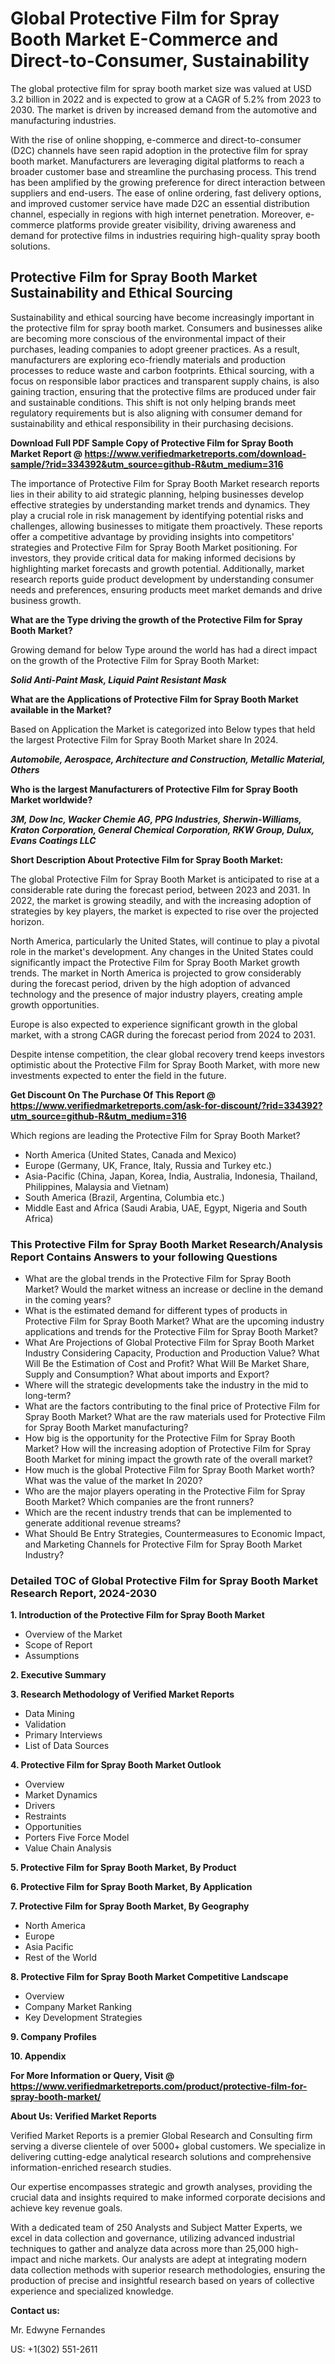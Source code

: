 <h1>Global Protective Film for Spray Booth Market E-Commerce and Direct-to-Consumer, Sustainability</h1><p class=""><p>The global protective film for spray booth market size was valued at USD 3.2 billion in 2022 and is expected to grow at a CAGR of 5.2% from 2023 to 2030. The market is driven by increased demand from the automotive and manufacturing industries.</p><p>With the rise of online shopping, e-commerce and direct-to-consumer (D2C) channels have seen rapid adoption in the protective film for spray booth market. Manufacturers are leveraging digital platforms to reach a broader customer base and streamline the purchasing process. This trend has been amplified by the growing preference for direct interaction between suppliers and end-users. The ease of online ordering, fast delivery options, and improved customer service have made D2C an essential distribution channel, especially in regions with high internet penetration. Moreover, e-commerce platforms provide greater visibility, driving awareness and demand for protective films in industries requiring high-quality spray booth solutions.</p><h2>Protective Film for Spray Booth Market Sustainability and Ethical Sourcing</h2><p>Sustainability and ethical sourcing have become increasingly important in the protective film for spray booth market. Consumers and businesses alike are becoming more conscious of the environmental impact of their purchases, leading companies to adopt greener practices. As a result, manufacturers are exploring eco-friendly materials and production processes to reduce waste and carbon footprints. Ethical sourcing, with a focus on responsible labor practices and transparent supply chains, is also gaining traction, ensuring that the protective films are produced under fair and sustainable conditions. This shift is not only helping brands meet regulatory requirements but is also aligning with consumer demand for sustainability and ethical responsibility in their purchasing decisions.</p></p><p class=""><strong>Download Full PDF Sample Copy of Protective Film for Spray Booth Market Report @ <a href="https://www.verifiedmarketreports.com/download-sample/?rid=334392&utm_source=github-R&utm_medium=316" target="_blank">https://www.verifiedmarketreports.com/download-sample/?rid=334392&utm_source=github-R&utm_medium=316</a></strong></p><p>The importance of&nbsp;Protective Film for Spray Booth Market research reports lies in their ability to aid strategic planning, helping businesses develop effective strategies by understanding market trends and dynamics. They play a crucial role in risk management by identifying potential risks and challenges, allowing businesses to mitigate them proactively. These reports offer a competitive advantage by providing insights into competitors' strategies and Protective Film for Spray Booth Market positioning. For investors, they provide critical data for making informed decisions by highlighting market forecasts and growth potential. Additionally, market research reports guide product development by understanding consumer needs and preferences, ensuring products meet market demands and drive business growth.</p><p><strong>What are the&nbsp;Type driving the growth of the Protective Film for Spray Booth Market?</strong></p><p id="" class="">Growing demand for below Type around the world has had a direct impact on the growth of the Protective Film for Spray Booth Market:</p><p class=""><em><strong>Solid Anti-Paint Mask, Liquid Paint Resistant Mask</strong></em></p><p class=""><strong>What are the&nbsp;Applications&nbsp;of Protective Film for Spray Booth Market available in the Market?</strong></p><p id="" class="">Based on Application the Market is categorized into Below types that held the largest Protective Film for Spray Booth Market share In 2024.</p><p class=""><em><strong>Automobile, Aerospace, Architecture and Construction, Metallic Material, Others</strong></em></p><p class=""><strong>Who is the largest Manufacturers of Protective Film for Spray Booth Market worldwide?</strong></p><p><em><strong>3M, Dow Inc, Wacker Chemie AG, PPG Industries, Sherwin-Williams, Kraton Corporation, General Chemical Corporation, RKW Group, Dulux, Evans Coatings LLC</strong></em></p><p id="" class=""><strong>Short Description About Protective Film for Spray Booth Market:</strong></p><p>The global Protective Film for Spray Booth Market is anticipated to rise at a considerable rate during the forecast period, between 2023 and 2031. In 2022, the market is growing steadily, and with the increasing adoption of strategies by key players, the market is expected to rise over the projected horizon.</p><p>North America, particularly the United States, will continue to play a pivotal role in the market's development. Any changes in the United States could significantly impact the Protective Film for Spray Booth Market growth trends. The market in North America is projected to grow considerably during the forecast period, driven by the high adoption of advanced technology and the presence of major industry players, creating ample growth opportunities.</p><p>Europe is also expected to experience significant growth in the global market, with a strong CAGR during the forecast period from 2024 to 2031.</p><p>Despite intense competition, the clear global recovery trend keeps investors optimistic about the Protective Film for Spray Booth Market, with more new investments expected to enter the field in the future.</p><p id="" class=""><strong>Get Discount On The Purchase Of This Report @ <a href="https://www.verifiedmarketreports.com/ask-for-discount/?rid=334392?utm_source=github-R&utm_medium=316" target="_blank">https://www.verifiedmarketreports.com/ask-for-discount/?rid=334392?utm_source=github-R&utm_medium=316</a></strong></p><p class="">Which regions are leading the Protective Film for Spray Booth Market?</p><ul><li>North America (United States, Canada and Mexico)</li><li>Europe (Germany, UK, France, Italy, Russia and Turkey etc.)</li><li>Asia-Pacific (China, Japan, Korea, India, Australia, Indonesia, Thailand, Philippines, Malaysia and Vietnam)</li><li>South America (Brazil, Argentina, Columbia etc.)</li><li>Middle East and Africa (Saudi Arabia, UAE, Egypt, Nigeria and South Africa)</li></ul><h3 id="" class="">This Protective Film for Spray Booth Market Research/Analysis Report Contains Answers to your following Questions</h3><ul><li>What are the global trends in the Protective Film for Spray Booth Market? Would the market witness an increase or decline in the demand in the coming years?</li><li>What is the estimated demand for different types of products in Protective Film for Spray Booth Market? What are the upcoming industry applications and trends for the Protective Film for Spray Booth Market?</li><li>What Are Projections of Global Protective Film for Spray Booth Market Industry Considering Capacity, Production and Production Value? What Will Be the Estimation of Cost and Profit? What Will Be Market Share, Supply and Consumption? What about imports and Export?</li><li>Where will the strategic developments take the industry in the mid to long-term?</li><li>What are the factors contributing to the final price of Protective Film for Spray Booth Market? What are the raw materials used for Protective Film for Spray Booth Market manufacturing?</li><li>How big is the opportunity for the Protective Film for Spray Booth Market? How will the increasing adoption of Protective Film for Spray Booth Market for mining impact the growth rate of the overall market?</li><li>How much is the global Protective Film for Spray Booth Market worth? What was the value of the market In 2020?</li><li>Who are the major players operating in the Protective Film for Spray Booth Market? Which companies are the front runners?</li><li>Which are the recent industry trends that can be implemented to generate additional revenue streams?</li><li>What Should Be Entry Strategies, Countermeasures to Economic Impact, and Marketing Channels for Protective Film for Spray Booth Market Industry?</li></ul><h3 id="" class="">Detailed TOC of Global Protective Film for Spray Booth Market Research Report, 2024-2030</h3><p id="" class=""><strong>1. Introduction of the Protective Film for Spray Booth Market</strong></p><ul><li>Overview of the Market</li><li>Scope of Report</li><li>Assumptions</li></ul><p id="" class=""><strong>2. Executive Summary</strong></p><p id="" class=""><strong>3. Research Methodology of Verified Market Reports</strong></p><ul><li>Data Mining</li><li>Validation</li><li>Primary Interviews</li><li>List of Data Sources</li></ul><p id="" class=""><strong>4. Protective Film for Spray Booth Market Outlook</strong></p><ul><li>Overview</li><li>Market Dynamics</li><li>Drivers</li><li>Restraints</li><li>Opportunities</li><li>Porters Five Force Model</li><li>Value Chain Analysis</li></ul><p id="" class=""><strong>5. Protective Film for Spray Booth Market, By Product</strong></p><p id="" class=""><strong>6. Protective Film for Spray Booth Market, By Application</strong></p><p id="" class=""><strong>7. Protective Film for Spray Booth Market, By Geography</strong></p><ul><li>North America</li><li>Europe</li><li>Asia Pacific</li><li>Rest of the World</li></ul><p id="" class=""><strong>8. Protective Film for Spray Booth Market Competitive Landscape</strong></p><ul><li>Overview</li><li>Company Market Ranking</li><li>Key Development Strategies</li></ul><p id="" class=""><strong>9. Company Profiles</strong></p><p id="" class=""><strong>10. Appendix</strong></p><p id="" class=""><strong>For More Information or Query, Visit @ <a href="https://www.verifiedmarketreports.com/product/protective-film-for-spray-booth-market/" target="_blank">https://www.verifiedmarketreports.com/product/protective-film-for-spray-booth-market/</a></strong></p><p id="" class=""><strong>About Us: Verified Market Reports</strong></p><p id="" class="">Verified Market Reports is a premier Global Research and Consulting firm serving a diverse clientele of over 5000+ global customers. We specialize in delivering cutting-edge analytical research solutions and comprehensive information-enriched research studies.</p><p id="" class="">Our expertise encompasses strategic and growth analyses, providing the crucial data and insights required to make informed corporate decisions and achieve key revenue goals.</p><p id="" class="">With a dedicated team of 250 Analysts and Subject Matter Experts, we excel in data collection and governance, utilizing advanced industrial techniques to gather and analyze data across more than 25,000 high-impact and niche markets. Our analysts are adept at integrating modern data collection methods with superior research methodologies, ensuring the production of precise and insightful research based on years of collective experience and specialized knowledge.</p><p id="" class=""><strong>Contact us:</strong></p><p id="" class="">Mr. Edwyne Fernandes</p><p id="" class="">US: +1(302) 551-2611</p>